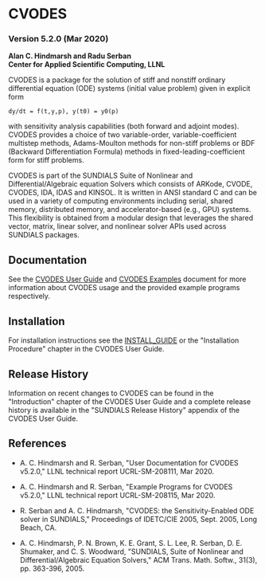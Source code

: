 # CVODES
### Version 5.2.0 (Mar 2020)

**Alan C. Hindmarsh and Radu Serban  
  Center for Applied Scientific Computing, LLNL**

CVODES is a package for the solution of stiff and nonstiff ordinary differential
equation (ODE) systems (initial value problem) given in explicit form
```
dy/dt = f(t,y,p), y(t0) = y0(p)
```
with sensitivity analysis capabilities (both forward and adjoint modes). CVODES
provides a choice of two variable-order, variable-coefficient multistep methods,
Adams-Moulton methods for non-stiff problems or BDF (Backward Differentiation
Formula) methods in fixed-leading-coefficient form for stiff problems.

CVODES is part of the SUNDIALS Suite of Nonlinear and Differential/Algebraic
equation Solvers which consists of ARKode, CVODE, CVODES, IDA, IDAS and KINSOL.
It is written in ANSI standard C and can be used in a variety of computing
environments including serial, shared memory, distributed memory, and
accelerator-based (e.g., GPU) systems. This flexibility is obtained from a
modular design that leverages the shared vector, matrix, linear solver, and
nonlinear solver APIs used across SUNDIALS packages.

## Documentation

See the [CVODES User Guide](/doc/cvodes/cvs_guide.pdf) and
[CVODES Examples](/doc/cvodes/cvs_examples.pdf) document for more information
about CVODES usage and the provided example programs respectively.

## Installation

For installation instructions see the [INSTALL_GUIDE](/INSTALL_GUIDE.pdf)
or the "Installation Procedure" chapter in the CVODES User Guide.

## Release History

Information on recent changes to CVODES can be found in the "Introduction"
chapter of the CVODES User Guide and a complete release history is available in
the "SUNDIALS Release History" appendix of the CVODES User Guide.

## References

* A. C. Hindmarsh and R. Serban, "User Documentation for CVODES v5.2.0,"
  LLNL technical report UCRL-SM-208111, Mar 2020.

* A. C. Hindmarsh and R. Serban, "Example Programs for CVODES v5.2.0,"
  LLNL technical report UCRL-SM-208115, Mar 2020.

* R. Serban and A. C. Hindmarsh, "CVODES: the Sensitivity-Enabled ODE
  solver in SUNDIALS," Proceedings of IDETC/CIE 2005, Sept. 2005,
  Long Beach, CA.

* A. C. Hindmarsh, P. N. Brown, K. E. Grant, S. L. Lee, R. Serban,
  D. E. Shumaker, and C. S. Woodward, "SUNDIALS, Suite of Nonlinear and
  Differential/Algebraic Equation Solvers," ACM Trans. Math. Softw.,
  31(3), pp. 363-396, 2005.
